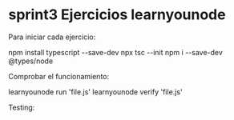 # sprint3 Ejercicios learnyounode

Para iniciar cada ejercicio:

npm install typescript --save-dev
npx tsc --init
npm i --save-dev @types/node

Comprobar el funcionamiento:

learnyounode run 'file.js'
learnyounode verify 'file.js'

Testing:

